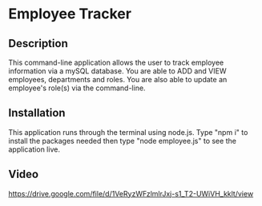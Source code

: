 # Employee Tracker

## Description 
This command-line application allows the user to track employee information via a mySQL database. You are able to ADD and VIEW employees, departments and roles. You are also able to update an employee's role(s) via the command-line. 

## Installation
This application runs through the terminal using node.js. Type "npm i" to install the packages needed then type "node employee.js" to see the application live.

## Video
https://drive.google.com/file/d/1VeRyzWFzlmlrJxj-s1_T2-UWiVH_kklt/view